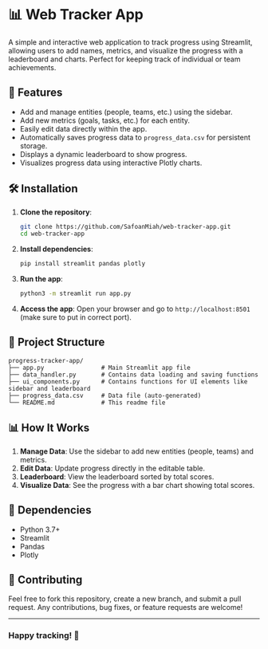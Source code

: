 
# 📊 Web Tracker App

A simple and interactive web application to track progress using Streamlit, allowing users to add names, metrics, and visualize the progress with a leaderboard and charts. Perfect for keeping track of individual or team achievements.

## 🚀 Features

- Add and manage entities (people, teams, etc.) using the sidebar.
- Add new metrics (goals, tasks, etc.) for each entity.
- Easily edit data directly within the app.
- Automatically saves progress data to `progress_data.csv` for persistent storage.
- Displays a dynamic leaderboard to show progress.
- Visualizes progress data using interactive Plotly charts.

## 🛠️ Installation

1. **Clone the repository**:
   ```bash
   git clone https://github.com/SafoanMiah/web-tracker-app.git
   cd web-tracker-app
   ```

2. **Install dependencies**:
   ```bash
   pip install streamlit pandas plotly
   ```

3. **Run the app**:
   ```bash
   python3 -m streamlit run app.py
   ```

4. **Access the app**: Open your browser and go to `http://localhost:8501` (make sure to put in correct port).

## 📂 Project Structure

```
progress-tracker-app/
├── app.py                # Main Streamlit app file
├── data_handler.py       # Contains data loading and saving functions
├── ui_components.py      # Contains functions for UI elements like sidebar and leaderboard
├── progress_data.csv     # Data file (auto-generated)
└── README.md             # This readme file
```

## 📊 How It Works

1. **Manage Data**: Use the sidebar to add new entities (people, teams) and metrics.
2. **Edit Data**: Update progress directly in the editable table.
3. **Leaderboard**: View the leaderboard sorted by total scores.
4. **Visualize Data**: See the progress with a bar chart showing total scores.

## 🔧 Dependencies

- Python 3.7+
- Streamlit
- Pandas
- Plotly

## 🤝 Contributing

Feel free to fork this repository, create a new branch, and submit a pull request. Any contributions, bug fixes, or feature requests are welcome!

---

### Happy tracking! 🎯